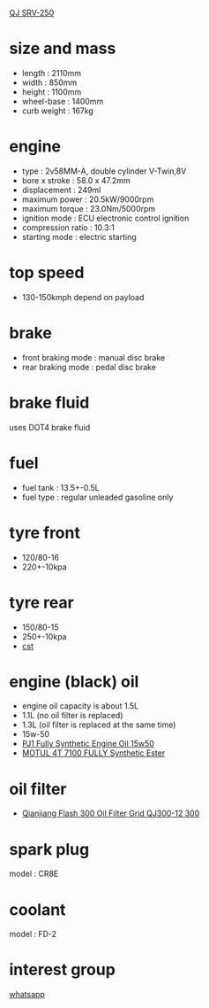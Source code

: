 [QJ SRV-250](https://qjmotor.my/product/SRV250/)

# size and mass
* length : 2110mm
* width : 850mm
* height :  1100mm
* wheel-base : 1400mm
* curb weight : 167kg

# engine
* type : 2v58MM-A, double cylinder V-Twin,8V
* bore x stroke : 58.0 x 47.2mm
* displacement : 249ml
* maximum power : 20.5kW/9000rpm
* maximum torque : 23.0Nm/5000rpm
* ignition mode : ECU electronic control ignition
* compression ratio : 10.3:1
* starting mode : electric starting

# top speed
* 130-150kmph depend on payload

# brake
* front braking mode : manual disc brake
* rear braking mode : pedal disc brake

# brake fluid
uses DOT4 brake fluid

# fuel
* fuel tank : 13.5+-0.5L
* fuel type : regular unleaded gasoline only

# tyre front
* 120/80-16
* 220+-10kpa

# tyre rear
* 150/80-15
* 250+-10kpa
* [cst](https://item.taobao.com/item.htm?id=648933369203)

# engine (black) oil
* engine oil capacity is about 1.5L
* 1.1L (no oil filter is replaced)
* 1.3L (oil filter is replaced at the same time)
* 15w-50
* [PJ1 Fully Synthetic Engine Oil 15w50](https://shopee.com.my/product/137729721/10037709964?smtt=0.179735980-1670482012.3)
* [MOTUL 4T 7100 FULLY Synthetic Ester](https://shopee.com.my/product/149761864/16469383232)

# oil filter
* [Qianjiang Flash 300 Oil Filter Grid QJ300-12 300](https://shopee.com.my/%28%28Ready-Straw%29-Qianjiang-Flash-300-Oil-Filter-Grid-QJ300-12-300-i.455243973.18367114729)

# spark plug
model : CR8E


# coolant
model : FD-2

# interest group
[whatsapp](https://chat.whatsapp.com/Hs2CtAdsgrh1qc7PLXONZr)
